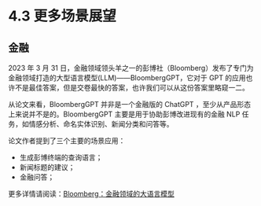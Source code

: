 # 4.3 更多场景展望

## 金融

2023 年 3 月 31 日，金融领域领头羊之一的彭博社（Bloomberg）发布了专门为金融领域打造的大型语言模型(LLM)——BloombergGPT，它对于 GPT 的应用也许不是最佳答案，但是交卷最快的答案，也许我们可以从这份答案里略窥一二。

从论文来看，BloombergGPT 并非是一个金融版的 ChatGPT ，至少从产品形态上来说并不是的。BloombergGPT 主要是用于协助彭博改进现有的金融 NLP 任务，如情感分析、命名实体识别、新闻分类和问答等。

论文作者提到了三个主要的场景应用：

- 生成彭博终端的查询语言；
- 新闻标题的建议；
- 金融问答；

更多详情请阅读：[Bloomberg：金融领域的大语言模型](../6.%E6%9B%B4%E5%A4%9A%E9%98%85%E8%AF%BB/%E9%BA%BB%E7%93%9C%E8%AF%BB%E8%AE%BA%E6%96%87%E7%B3%BB%E5%88%97/20230420-bloomberg-bloomberggpt)
